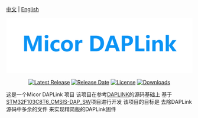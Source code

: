 [中文](./doc/zh/README_zh.md) | [English](./doc/en/README_en.md)

![Micor_DAPLink](./Doc/Micor_DAPLink_log.png)

<div align="center">


 [![Latest Release](https://img.shields.io/github/v/release/MAX-GitHub-Z/Micor_DAPLink?include_prereleases&label=最新版本)](https://github.com/MAX-GitHub-Z/Micor_DAPLink/releases) 
[![Release Date](https://img.shields.io/github/release-date/MAX-GitHub-Z/Micor_DAPLink?include_prereleases&label=发布时间)](https://github.com/MAX-GitHub-Z/Micor_DAPLink/releases)
[![License](https://img.shields.io/github/license/yourname/yourrepo?style=for-the-badge)](LICENSE)
[![Downloads](https://img.shields.io/github/downloads/MAX-GitHub-Z/Micor_DAPLink/total?style=for-the-badge)](https://github.com/MAX-GitHub-Z/Micor_DAPLink/releases)
</div>

这是一个Micor DAPLink 项目 该项目在参考[DAPLINK](https://github.com/ARMmbed/DAPLink?tab=readme-ov-file)的源码基础上 基于[STM32F103C8T6_CMSIS-DAP_SW](https://github.com/RadioOperator/STM32F103C8T6_CMSIS-DAP_SWO)项目进行开发
该项目的目标是 去除DAPLink源码中多余的文件 来实现精简版的DAPLink固件